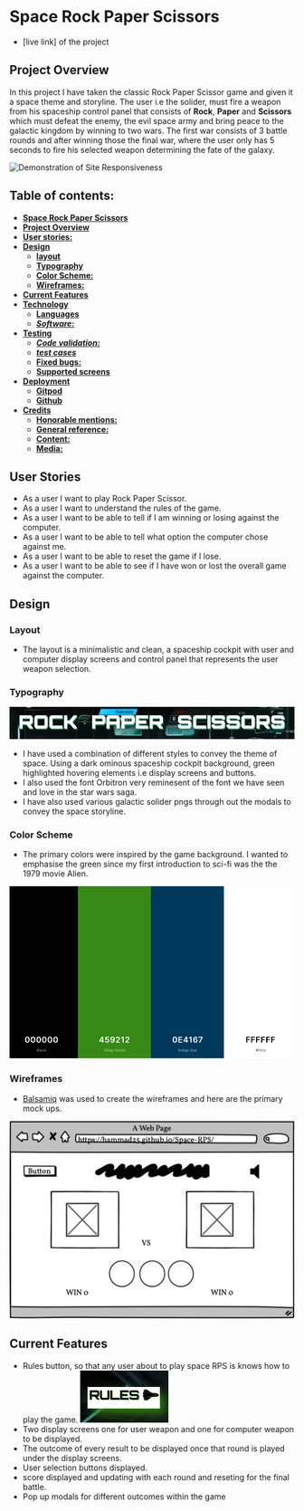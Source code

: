 # Space Rock Paper Scissors
* [live link] of the project
## Project Overview
In this project I have taken the classic Rock Paper Scissor game and given it a space theme and storyline. The user i.e the solider, must fire a weapon from his spaceship control panel that consists of **Rock**, **Paper** and **Scissors** which must defeat the enemy, the evil space army and bring peace to the galactic kingdom by winning to two wars. The first war consists of 3 battle rounds and after winning those the final war, where the user only has 5 seconds to fire his selected weapon determining the fate of the galaxy.

![Demonstration of Site Responsiveness](documentation/readme-responsiveness.png)

## Table of contents:
* [**Space Rock Paper Scissors**](#Space-Rock-Paper-Scissors)
* [**Project Overview**](#project-overview)
* [**User stories:**](#user-stories)
* [**Design**](#design)
  * [**layout**](#layout) 
  * [**Typography**](#typography)  
  * [**Color Scheme:**](#color-scheme)
  * [**Wireframes:**](#wireframes)
* [**Current Features**](#current-features)
* [**Technology**](#technology)
    * [**Languages**](#languages)
    * [***Software:***](#software)
* [**Testing**](#testing)
    * [***Code validation:***](#code-validation)
    * [***test cases***](#test-cases)
    * [**Fixed bugs:**](#fixed-bugs)
    * [**Supported screens**](#supported-screens)
* [**Deployment**](#deployment)
  * [**Gitpod**](#gitpod)
  * [**Github**](#github)
* [**Credits**](#credits)
  * [**Honorable mentions:**](#honorable-mentions)
  * [**General reference:**](#general-reference)
  * [**Content:**](#content)
  * [**Media:**](#media)

## User Stories
* As a user I want to play Rock Paper Scissor.
* As a user I want to understand the rules of the game.
* As a user I want to be able to tell if I am winning or losing against the computer.
* As a user I want to be able to tell what option the computer chose against me.
* As a user I want to be able to reset the game if I lose.
* As a user I want to be able to see if I have won or lost the overall game against the computer.

## Design
### Layout
 * The layout is a minimalistic and clean, a spaceship cockpit with user and computer display screens and control panel that represents the user weapon selection.

### Typography
![font](docs/font.png)
 * I have used a combination of different styles to convey the theme of space. Using a dark ominous spaceship cockpit background, green highlighted hovering elements i.e display screens and buttons.
 * I also used the font Orbitron very reminesent of the font we have seen and love in the star wars saga.
 * I have also used various galactic solider pngs through out the modals to convey the space storyline.

### Color Scheme
* The primary colors were inspired by the game background. I wanted to  emphasise the green since my first introduction to sci-fi was the the 1979 movie Alien.

![design](docs/color-scheme.png)

### Wireframes
* [Balsamiq](https://balsamiq.com/) was used to create the wireframes and here are the primary mock ups.

![Index-Page](docs/space-rps-wireframe.png)

## Current Features
* Rules button, so that any user about to play space RPS is knows how to play the game.
![rules](docs/rules-button.png)
* Two display screens one for user weapon and one for computer weapon to be displayed.
* The outcome of every result to be displayed once that round is played under the display screens.
* User selection buttons displayed.
* score displayed and updating with each round and reseting for the final battle.
* Pop up modals for different outcomes within the game